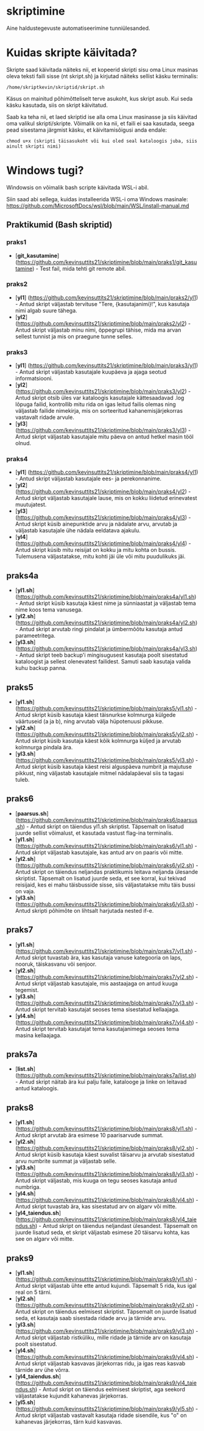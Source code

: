 # skriptimine
Aine haldustegevuste automatiseerimine tunniülesanded.

# Kuidas skripte käivitada?
Skripte saad käivitada näiteks nii, et kopeerid skripti sisu oma Linux masinas oleva teksti faili sisse (nt skript.sh) ja kirjutad näiteks sellist käsku terminalis:
```
/home/skriptkevin/skriptid/skript.sh
```
Käsus on mainitud põhimõtteliselt terve asukoht, kus skript asub. Kui seda käsku kasutada, siis on skript käivitatud.

Saab ka teha nii, et laed skriptid ise alla oma Linux masinasse ja siis käivitad oma valikul skripti/skripte.
Võimalik on ka nii, et faili ei saa kasutada, seega pead sisestama järgmist käsku, et käivitamisõigusi anda endale:
```
chmod u+x (skripti täisasukoht või kui oled seal kataloogis juba, siis ainult skripti nimi)
```
# Windows tugi?
Windowsis on võimalik bash scripte käivitada WSL-i abil.

Siin saad abi sellega, kuidas  installeerida WSL-i oma Windows masinale: https://github.com/MicrosoftDocs/wsl/blob/main/WSL/install-manual.md

## Praktikumid (Bash skriptid)
### praks1
* [__git_kasutamine__] (https://github.com/kevinsuttits21/skriptimine/blob/main/praks1/git_kasutamine) - Test fail, mida tehti git remote abil.

### praks2
* [__yl1__] (https://github.com/kevinsuttits21/skriptimine/blob/main/praks2/yl1) - Antud skript väljastab tervituse "Tere, {kasutajanimi}!", kus kasutaja nimi algab suure tähega.
* [__yl2__] (https://github.com/kevinsuttits21/skriptimine/blob/main/praks2/yl2) - Antud skript väljastab minu nimi, õppegrupi tähise, mida ma arvan sellest tunnist ja mis on praegune tunne selles.

### praks3
* [__yl1__] (https://github.com/kevinsuttits21/skriptimine/blob/main/praks3/yl1) - Antud skript väljastab kasutajale kuupäeva ja ajaga seotud informatsiooni.
* [__yl2__] (https://github.com/kevinsuttits21/skriptimine/blob/main/praks3/yl2) - Antud skript otsib üles var kataloogis kasutajale kättesaadavad .log lõpuga failid, kontrollib mitu rida on igas leitud failis olemas ning väljastab failide nimekirja, mis on sorteeritud kahanemisjärjekorras vastavalt ridade arvule.
* [__yl3__] (https://github.com/kevinsuttits21/skriptimine/blob/main/praks3/yl3) - Antud skript väljastab kasutajale mitu päeva on antud hetkel masin tööl olnud.

### praks4
* [__yl1__] (https://github.com/kevinsuttits21/skriptimine/blob/main/praks4/yl1) - Antud skript väljastab kasutajale ees- ja perekonnanime.
* [__yl2__] (https://github.com/kevinsuttits21/skriptimine/blob/main/praks4/yl2) - Antud skript väljastab kasutajale lause, mis on kokku liidetud erinevatest muutujatest.
* [__yl3__] (https://github.com/kevinsuttits21/skriptimine/blob/main/praks4/yl3) - Antud skript küsib ainepunktide arvu ja nädalate arvu, arvutab ja väljastab kasutajale ühe nädala eeldatava ajakulu.
* [__yl4__] (https://github.com/kevinsuttits21/skriptimine/blob/main/praks4/yl4) - Antud skript küsib mitu reisijat on kokku ja mitu kohta on bussis. Tulemusena väljastatakse, mitu kohti jäi üle või mitu puudulikuks jäi.

## praks4a
* [__yl1.sh__] (https://github.com/kevinsuttits21/skriptimine/blob/main/praks4a/yl1.sh) - Antud skript küsib kasutaja käest nime ja sünniaastat ja väljastab tema nime koos tema vanusega.
* [__yl2.sh__] (https://github.com/kevinsuttits21/skriptimine/blob/main/praks4a/yl2.sh) - Antud skript arvutab ringi pindalat ja ümbermõõtu kasutaja antud parameetritega.
* [__yl3.sh__] (https://github.com/kevinsuttits21/skriptimine/blob/main/praks4a/yl3.sh) - Antud skript teeb backup'i mingisugusest kasutaja poolt sisestatud kataloogist ja sellest olenevatest failidest. Samuti saab kasutaja valida kuhu backup panna.

## praks5
* [__yl1.sh__] (https://github.com/kevinsuttits21/skriptimine/blob/main/praks5/yl1.sh) - Antud skript küsib kasutaja käest täisnurkse kolmnurga külgede väärtuseid (a ja b), ning arvutab välja hüpotenuusi pikkuse.
* [__yl2.sh__] (https://github.com/kevinsuttits21/skriptimine/blob/main/praks5/yl2.sh) - Antud skript küsib kasutaja käest kõik kolmnurga küljed ja arvutab kolmnurga pindala ära.
* [__yl3.sh__] (https://github.com/kevinsuttits21/skriptimine/blob/main/praks5/yl3.sh) - Antud skript küsib kasutaja käest reisi alguspäeva numbrit ja majutuse pikkust, ning väljastab kasutajale mitmel nädalapäeval siis ta tagasi tuleb.

## praks6
* [__paarsus.sh__] (https://github.com/kevinsuttits21/skriptimine/blob/main/praks6/paarsus.sh) - Antud skript on täiendus yl1.sh skriptist. Täpsemalt on lisatud juurde sellist võimalust, et kasutada vastust flag-ina terminalis.
* [__yl1.sh__] (https://github.com/kevinsuttits21/skriptimine/blob/main/praks6/yl1.sh) - Antud skript väljastab kasutajale, kas antud arv on paaris või mitte.
* [__yl2.sh__] (https://github.com/kevinsuttits21/skriptimine/blob/main/praks6/yl2.sh) - Antud skript on täiendus neljandas praktikumis leitava neljanda ülesande skriptist. Täpsemalt on lisatud juurde seda, et see korral, kui tekivad reisijaid, kes ei mahu täisbusside sisse, siis väljastatakse mitu täis bussi on vaja.
* [__yl3.sh__] (https://github.com/kevinsuttits21/skriptimine/blob/main/praks6/yl3.sh) - Antud skripti põhimõte on lihtsalt harjutada nested if-e.

## praks7
* [__yl1.sh__] (https://github.com/kevinsuttits21/skriptimine/blob/main/praks7/yl1.sh) - Antud skript tuvastab ära, kas kasutaja vanuse kategooria on laps, nooruk, täiskasvanu või senjoor.
* [__yl2.sh__] (https://github.com/kevinsuttits21/skriptimine/blob/main/praks7/yl2.sh) - Antud skript väljastab kasutajale, mis aastaajaga on antud kuuga tegemist.
* [__yl3.sh__] (https://github.com/kevinsuttits21/skriptimine/blob/main/praks7/yl3.sh) - Antud skript tervitab kasutajat seoses tema sisestatud kellaajaga.
* [__yl4.sh__] (https://github.com/kevinsuttits21/skriptimine/blob/main/praks7/yl4.sh) - Antud skript tervitab kasutajat tema kasutajanimega seoses tema masina kellaajaga.

## praks7a
* [__list.sh__] (https://github.com/kevinsuttits21/skriptimine/blob/main/praks7a/list.sh) - Antud skript näitab ära kui palju faile, katalooge ja linke on leitavad antud kataloogis.

## praks8
* [__yl1.sh__] (https://github.com/kevinsuttits21/skriptimine/blob/main/praks8/yl1.sh) - Antud skript arvutab ära esimese 10 paarisarvude summat.
* [__yl2.sh__] (https://github.com/kevinsuttits21/skriptimine/blob/main/praks8/yl2.sh) - Antud skript küsib kasutaja käest suvalist täisarvu ja arvutab sisestatud arvu numbrite summat ja väljastab selle.
* [__yl3.sh__] (https://github.com/kevinsuttits21/skriptimine/blob/main/praks8/yl3.sh) - Antud skript väljastab, mis kuuga on tegu seoses kasutaja antud numbriga.
* [__yl4.sh__] (https://github.com/kevinsuttits21/skriptimine/blob/main/praks8/yl4.sh) - Antud skript tuvastab ära, kas sisestatud arv on algarv või mitte.
* [__yl4_taiendus.sh__] (https://github.com/kevinsuttits21/skriptimine/blob/main/praks8/yl4_taiendus.sh) - Antud skript on täiendus neljandast ülesandest. Täpsemalt on juurde lisatud seda, et skript väljastab esimese 20 täisarvu kohta, kas see on algarv või mitte.

## praks9
* [__yl1.sh__] (https://github.com/kevinsuttits21/skriptimine/blob/main/praks9/yl1.sh) - Antud skript väljastab ühte ette antud kujundi. Täpsemalt 5 rida, kus igal real on 5 tärni.
* [__yl2.sh__] (https://github.com/kevinsuttits21/skriptimine/blob/main/praks9/yl2.sh) - Antud skript on täiendus eelmisest skriptist. Täpsemalt on juurde lisatud seda, et kasutaja saab sisestada ridade arvu ja tärnide arvu.
* [__yl3.sh__] (https://github.com/kevinsuttits21/skriptimine/blob/main/praks9/yl3.sh) - Antud skript väljastab ristküliku, mille ridade ja tärnide arv on kasutaja poolt sisestatud.
* [__yl4.sh__] (https://github.com/kevinsuttits21/skriptimine/blob/main/praks9/yl4.sh) - Antud skript väljastab kasvavas järjekorras ridu, ja igas reas kasvab tärnide arv ühe võrra.
* [__yl4_taiendus.sh__] (https://github.com/kevinsuttits21/skriptimine/blob/main/praks9/yl4_taiendus.sh) - Antud skript on täiendus eelmisest skriptist, aga seekord väljastatakse kujundit kahanevas järjekorras.
* [__yl5.sh__] (https://github.com/kevinsuttits21/skriptimine/blob/main/praks9/yl5.sh) - Antud skript väljastab vastavalt kasutaja ridade sisendile, kus "o" on kahanevas järjekorras, tärn kuid kasvavas.
